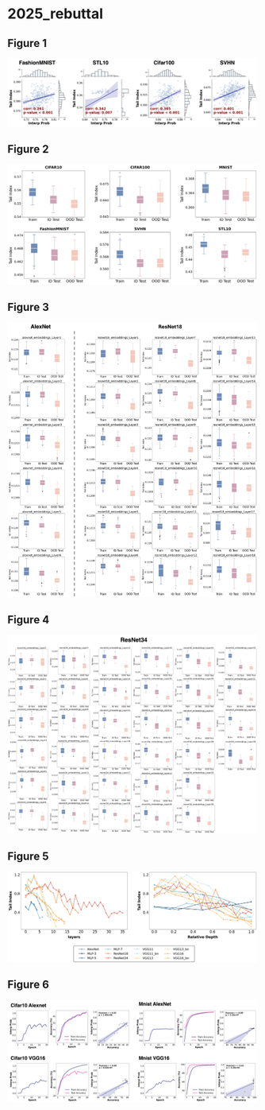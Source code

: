 # 2025_rebuttal
Figure 1
-----------
![Figure1](figures/figure1.jpg)

Figure 2
-----------
![Figure2](figures/figure2.jpg)

Figure 3
-----------
![Figure3](figures/figure3.jpg)

Figure 4
-----------
![Figure4](figures/figure4.jpg)

Figure 5
-----------
![Figure5](figures/figure5.jpg)

Figure 6
-----------
![Figure6](figures/figure6.jpg)

